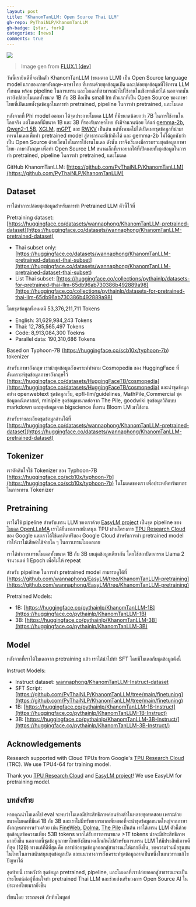 ```yaml
---
layout: post
title: "KhanomTanLLM: Open Source Thai LLM"
gh-repo: PyThaiNLP/KhanomTanLLM
gh-badge: [star, fork]
categories: [news]
comments: true
---
```


![](https://imgur.com/LpQmJqY.png)
> Image gen from [FLUX.1 [dev]](https://huggingface.co/spaces/black-forest-labs/FLUX.1-dev)

วันนี้เรายินดีที่จะเปิดตัว KhanomTanLLM (ขนมตาล LLM) เป็น Open Source language model แรกของภาษาอังกฤษ-ภาษาไทย ที่เทรนด้วยชุดข้อมูลเปิด และปล่อยชุดข้อมูลที่ใช้เทรน LLM ทั้งหมด พร้อม pipeline ในการเทรน และโมเดลที่สามารถนำไปใช้งานในเชิงพาณิชย์ได้ นอกจากนั้นเรายังปล่อยโมเดลทั้งขนาด 1B กับ 3B ถือเป็น small lm ตัวแรกที่เป็น Open Source ของภาษาไทยที่เปิดเผยทั้งชุดข้อมูลในการทำ pretrained, pipeline ในการทำ pretrained, และโมเดล

หลังจากที่ Phi model ออกมา ได้จุดประกายโมเดล LLM ที่มีขนาดน้อยกว่า 7B ในการใช้งานในโลกจริง แต่โมเดลที่มีขนาด 1B และ 3B ที่รองรับภาษาไทย ยังมีจำนวนน้อย ได้แก่ [gemma-2b](https://huggingface.co/google/gemma-2b), [Qwen2-1.5B](https://huggingface.co/Qwen/Qwen2-1.5B), [XGLM](https://huggingface.co/models?other=xglm), [mGPT](https://huggingface.co/ai-forever/mGPT) และ [RWKV](https://huggingface.co/RWKV/) เป็นต้น แต่ทั้งหมดไม่ได้เปิดเผยชุดข้อมูลที่นำมาเทรนโมเดลเพื่อทำ pretrained model สู่สาธารณะที่เข้าถึงได้ และ gemma-2b ไม่ได้ถูกนับว่าเป็น Open Source ด้วยเงื่อนไขในการใช้งานโมเดล ดังนั้น เราจึงเริ่มลงมือรวบรวมชุดข้อมูลภาษาไทย-ภาษาอังกฤษ เพื่อทำ Open Source LM ขนาดเล็กที่เราอยากได้ที่เปิดเผยทั้งชุดข้อมูลในการทำ pretrained, pipeline ในการทำ pretrained, และโมเดล

GitHub KhanomTanLLM: [https://github.com/PyThaiNLP/KhanomTanLLM](https://github.com/PyThaiNLP/KhanomTanLLM)

## Dataset

เราได้ทำการปล่อยชุดข้อมูลสำหรับการทำ Pretrained LLM ตัวนี้ไว้ที่

Pretraining dataset: [https://huggingface.co/datasets/wannaphong/KhanomTanLLM-pretrained-dataset](https://huggingface.co/datasets/wannaphong/KhanomTanLLM-pretrained-dataset)
- Thai subset only: [https://huggingface.co/datasets/wannaphong/KhanomTanLLM-pretrained-dataset-thai-subset](https://huggingface.co/datasets/wannaphong/KhanomTanLLM-pretrained-dataset-thai-subset)
- List Thai subset: [https://huggingface.co/collections/pythainlp/datasets-for-pretrained-thai-llm-65db96ab730386b492889a98](https://huggingface.co/collections/pythainlp/datasets-for-pretrained-thai-llm-65db96ab730386b492889a98)

โดยชุดข้อมูลทั้งหมดมี 53,376,211,711 Tokens

- English: 31,629,984,243 Tokens
- Thai: 12,785,565,497 Tokens
- Code: 8,913,084,300 Toekns
- Parallel data: 190,310,686 Tokens

Based on Typhoon-7B (https://huggingface.co/scb10x/typhoon-7b) tokenizer

สำหรับภาษาอังกฤษ เรานำชุดข้อมูลสังเคราะห์ทำตาม Cosmopedia ของ HuggingFace ที่สังเคราะห์ชุดข้อมูลภาษาอังกฤษไว้ [https://huggingface.co/datasets/HuggingFaceTB/cosmopedia](https://huggingface.co/datasets/HuggingFaceTB/cosmopedia) และนำชุดข้อมูลอย่าง openwebtext ชุดข้อมูลเว็บ, epfl-llm/guidelines, MathPile_Commercial ชุดข้อมูลคณิตศาสตร์, minipile ชุดข้อมูลขนาดย่อจาก The Pile, goodwiki ชุดข้อมูลวิกิแบบ markdown และชุดข้อมูลจาก bigscience ที่เทรน Bloom LM มาใช้งาน

สำหรับรายละเอียดชุดข้อมูลอ่านได้ที่ [https://huggingface.co/datasets/wannaphong/KhanomTanLLM-pretrained-dataset](https://huggingface.co/datasets/wannaphong/KhanomTanLLM-pretrained-dataset)

## Tokenizer

เราตัดสินใจใช้ Tokenizer ของ Typhoon-7B [https://huggingface.co/scb10x/typhoon-7b](https://huggingface.co/scb10x/typhoon-7b) ในโมเดลของเรา เพื่อประหยัดทรัพยากรในการเทรน Tokenizer

## Pretraining

เราได้ใช้ pipeline สำหรับเทรน LLM ของเราด้วย [EasyLM project](https://github.com/young-geng/EasyLM) เป็นชุด pipeline ของ[โมเดล OpenLLaMA](https://github.com/openlm-research/open_llama)  เราได้ยืนขอการสนับสนุน TPU ผ่านโครงการ [TPU Research Cloud](https://sites.research.google/trc/about/) ของ Google และเราได้ใช้เครติดฟรีของ Google Cloud สำหรับการทำ pretrained model  ทำให้เราไม่เสียค่าใช้จ่ายใด ๆ ในการเทรนโมเดลเลย

เราได้ทำการเทรนโมเดลทั้งขนาด 1B กับ 3B บนชุดข้อมูลเดียวกัน โดยใช้สถาปัตยกรรม Llama 2 จำนวนแค่ 1 Epoch เพื่อไม่ให้ repeat

สำหรับ pipeline ในการทำ pretrained model สามารถดูได้ที่ [https://github.com/wannaphong/EasyLM/tree/KhanomTanLLM-pretraining](https://github.com/wannaphong/EasyLM/tree/KhanomTanLLM-pretraining)

Pretrained Models:
- 1B: [https://huggingface.co/pythainlp/KhanomTanLLM-1B](https://huggingface.co/pythainlp/KhanomTanLLM-1B)
- 3B: [https://huggingface.co/pythainlp/KhanomTanLLM-3B](https://huggingface.co/pythainlp/KhanomTanLLM-3B)

## Model

หลังจากที่เราได้โมเดลจาก pretraining แล้ว เราได้นำไปทำ SFT โดยมีโมเดลกับชุดข้อมูลดังนี้

Instruct Models:
- Instruct dataset: [wannaphong/KhanomTanLLM-Instruct-dataset](https://huggingface.co/datasets/wannaphong/KhanomTanLLM-Instruct-dataset)
- SFT Script: [https://github.com/PyThaiNLP/KhanomTanLLM/tree/main/finetuning](https://github.com/PyThaiNLP/KhanomTanLLM/tree/main/finetuning)
- 1B: [https://huggingface.co/pythainlp/KhanomTanLLM-1B-Instruct](https://huggingface.co/pythainlp/KhanomTanLLM-1B-Instruct)
- 3B: [https://huggingface.co/pythainlp/KhanomTanLLM-3B-Instruct/](https://huggingface.co/pythainlp/KhanomTanLLM-3B-Instruct/)

## Acknowledgements

Research supported with Cloud TPUs from Google's [TPU Research Cloud](https://sites.research.google/trc/about/) (TRC). We use TPU4-64 for training model.

Thank you [TPU Research Cloud](https://sites.research.google/trc/about/) and [EasyLM project](https://github.com/young-geng/EasyLM)! We use EasyLM for pretraining model.

## บทส่งท้าย

หากคุณนำโมเดลไป eval จะพบว่าโมเดลมีประสิทธิภาพค่อนข้างต่ำในหลายชุดทดสอบ เพราะด้วยขนาดโมเดลที่มีแค่ 1B กับ 3B และเราไม่มีทรัพยากรมากเพียงพอที่จะนำชุดข้อมูลขนาดใหญ่จากภาษาอังกฤษมาเทรนร่วมด้วย เช่น [FineWeb](https://huggingface.co/datasets/HuggingFaceFW/fineweb), [Dolma](allenai/dolma), [The Pile](EleutherAI/the_pile_deduplicated) เป็นต้น เราได้เทรน LLM ตัวนี้ด้วยชุดข้อมูลข้อความเพียง 53B tokens หากได้รับการเทรนขนาด >1T tokens น่าจะมีประสิทธิภาพมากยิ่งขึ้น นอกจากนี้ชุดข้อมูลภาษาไทยยังมีขนาดเล็กเกินไปสำหรับการเทรน LLM ให้มีประสิทธิภาพดีที่สุด (12B) ทางแก้ที่ดีที่สุด คือ การปล่อยชุดข้อมูลออกสู่สาธารณะให้มากยิ่งขึ้น, ขอความร่วมมือชุนชนในไทยในการสนับสนุนชุดข้อมูลเปิด และแนวทางการสังเคราะห์ชุดข้อมูลอาจเป็นหนึ่งในแนวทางแก้ไขปัญหาได้

สุดท้ายนี้ เราหวังว่า ชุดข้อมูล pretrained, pipeline, และโมเดลที่เราปล่อยออกสู่สาธารณะจะเป็นประโยชน์ต่อผู้ที่สนใจทำ pretrained Thai LLM และช่วยส่งเสริมวงการ Open Source AI ในประเทศไทยมากยิ่งขึ้น

เขียนโดย วรรณพงษ์ ภัททิยไพบูลย์
